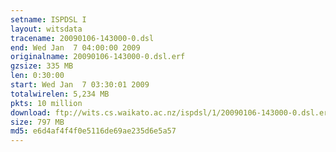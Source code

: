 ```yaml
---
setname: ISPDSL I
layout: witsdata
tracename: 20090106-143000-0.dsl
end: Wed Jan  7 04:00:00 2009
originalname: 20090106-143000-0.dsl.erf
gzsize: 335 MB
len: 0:30:00
start: Wed Jan  7 03:30:01 2009
totalwirelen: 5,234 MB
pkts: 10 million
download: ftp://wits.cs.waikato.ac.nz/ispdsl/1/20090106-143000-0.dsl.erf.gz
size: 797 MB
md5: e6d4af4f4f0e5116de69ae235d6e5a57
---
```

